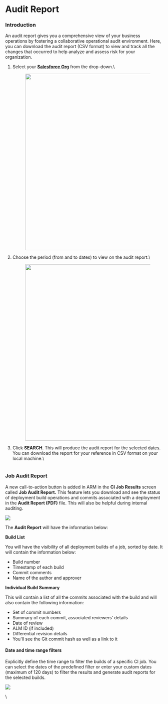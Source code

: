# Audit Report

### Introduction <a href="#introduction" id="introduction"></a>

An audit report gives you a comprehensive view of your business operations by fostering a collaborative operational audit environment. Here, you can download the audit report (CSV format) to view and track all the changes that occurred to help analyze and assess risk for your organization.

1.  Select your [**Salesforce Org**](../../arm-administration/registration/salesforce-org/) from the drop-down.\


    <figure><img src="https://cdn.document360.io/8711f4e7-c040-4616-aac9-d947f87e4619/Images/Documentation/image-1654510410480.png" alt="" width="563"><figcaption></figcaption></figure>
2.  Choose the period (from and to dates) to view on the audit report.\


    <figure><img src="https://cdn.document360.io/8711f4e7-c040-4616-aac9-d947f87e4619/Images/Documentation/image-1654510461152.png" alt="" width="563"><figcaption></figcaption></figure>
3.  Click **SEARCH**. This will produce the audit report for the selected dates. You can download the report for your reference in CSV format on your local machine.\


    <figure><img src="https://cdn.document360.io/8711f4e7-c040-4616-aac9-d947f87e4619/Images/Documentation/image-1654510600047.png" alt=""><figcaption></figcaption></figure>

### **Job Audit Report** <a href="#job-audit-report" id="job-audit-report"></a>

A new call-to-action button is added in ARM in the **CI Job Results** screen called **Job Audit Report.** This feature lets you download and see the status of deployment build operations and commits associated with a deployment in the **Audit Report (PDF)** file. This will also be helpful during internal auditing.

![](https://cdn.document360.io/8711f4e7-c040-4616-aac9-d947f87e4619/Images/Documentation/image-1654510719147.png)

The **Audit Report** will have the information below:&#x20;

**Build List**

You will have the visibility of all deployment builds of a job, sorted by date. It will contain the information below:

* Build number
* Timestamp of each build
* Commit comments
* Name of the author and approver

**Individual Build Summary**

This will contain a list of all the commits associated with the build and will also contain the following information:&#x20;

* Set of commit numbers
* Summary of each commit, associated reviewers’ details
* Date of review
* ALM ID (if included)
* Differential revision details
* You'll see the Git commit hash as well as a link to it

#### **Date and time range filters** <a href="#date-and-time-range-filters" id="date-and-time-range-filters"></a>

Explicitly define the time range to filter the builds of a specific CI job. You can select the dates of the predefined filter or enter your custom dates (maximum of 120 days) to filter the results and generate audit reports for the selected builds.

![](https://cdn.document360.io/8711f4e7-c040-4616-aac9-d947f87e4619/Images/Documentation/image-1654510916792.png)

\
